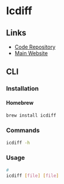# Icdiff

## Links

- [Code Repository](https://github.com/jeffkaufman/icdiff)
- [Main Website](https://www.jefftk.com/icdiff)

## CLI

### Installation

#### Homebrew

```sh
brew install icdiff
```

### Commands

```sh
icdiff -h
```

### Usage

```sh
#
icdiff [file] [file]
```
